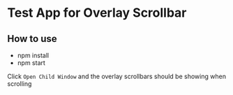 # Test App for Overlay Scrollbar

## How to use

* npm install
* npm start

Click `Open Child Window` and the overlay scrollbars should be showing when scrolling

